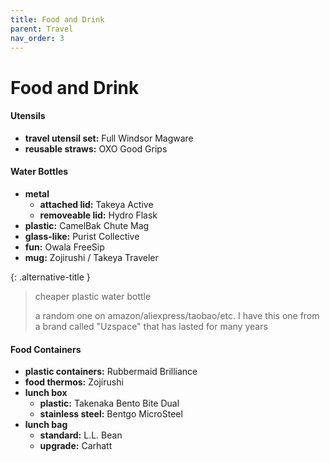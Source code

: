 ```yaml
---
title: Food and Drink
parent: Travel
nav_order: 3
---
```

# Food and Drink

#### Utensils

- **travel utensil set:** Full Windsor Magware
- **reusable straws:** OXO Good Grips

#### Water Bottles

- **metal** 
	- **attached lid:** Takeya Active
	- **removeable lid:** Hydro Flask
- **plastic:** CamelBak Chute Mag
- **glass-like:** Purist Collective
- **fun:** Owala FreeSip
- **mug:** Zojirushi / Takeya Traveler

{: .alternative-title }
> cheaper plastic water bottle
> 
> a random one on amazon/aliexpress/taobao/etc. I have this one from a brand called "Uzspace" that has lasted for many years

#### Food Containers

- **plastic containers:** Rubbermaid Brilliance
- **food thermos:** Zojirushi
- **lunch box** 
	- **plastic:** Takenaka Bento Bite Dual 
	- **stainless steel:** Bentgo MicroSteel
- **lunch bag** 
	- **standard:** L.L. Bean
	- **upgrade:** Carhatt
